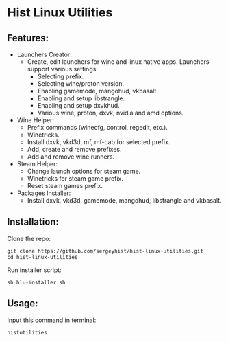 # Hist Linux Utilities 
## Features:
+ Launchers Creator:   
   - Create, edit launchers for wine and linux native apps. Launchers support various settings:   
     - Selecting prefix.   
     - Selecting wine/proton version.   
     - Enabling gamemode, mangohud, vkbasalt.    
     - Enabling and setup libstrangle.   
     - Enabling and setup dxvkhud.   
     - Various wine, proton, dxvk, nvidia and amd options.
+ Wine Helper:   
   - Prefix commands (winecfg, control, regedit, etc.).   
   - Winetricks.   
   - Install dxvk, vkd3d, mf, mf-cab for selected prefix. 
   - Add, create and remove prefixes.   
   - Add and remove wine runners.   
 + Steam Helper:     
   - Change launch options for steam game.   
   - Winetricks for steam game prefix.   
   - Reset steam games prefix. 
 + Packages Installer:
   - Install dxvk, vkd3d, gamemode, mangohud, libstrangle and vkbasalt.
## Installation:
Clone the repo:

    git clone https://github.com/sergeyhist/hist-linux-utilities.git
    cd hist-linux-utilities

Run installer script:

    sh hlu-installer.sh
    
## Usage:
Input this command in terminal:

    histutilities
    

